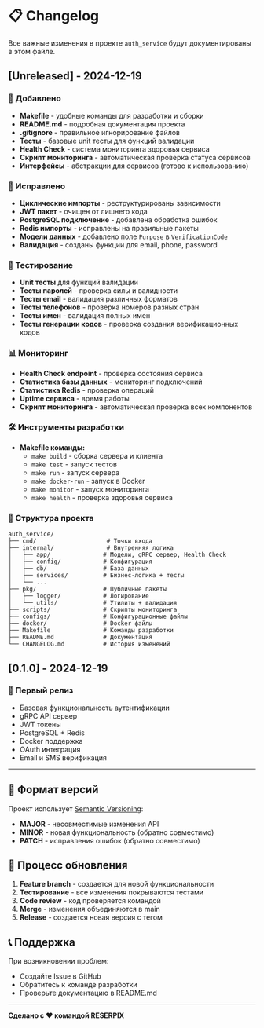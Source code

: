 # 📋 Changelog

Все важные изменения в проекте `auth_service` будут документированы в этом файле.

## [Unreleased] - 2024-12-19

### 🚀 Добавлено
- **Makefile** - удобные команды для разработки и сборки
- **README.md** - подробная документация проекта
- **.gitignore** - правильное игнорирование файлов
- **Тесты** - базовые unit тесты для функций валидации
- **Health Check** - система мониторинга здоровья сервиса
- **Скрипт мониторинга** - автоматическая проверка статуса сервисов
- **Интерфейсы** - абстракции для сервисов (готово к использованию)

### 🔧 Исправлено
- **Циклические импорты** - реструктурированы зависимости
- **JWT пакет** - очищен от лишнего кода
- **PostgreSQL подключение** - добавлена обработка ошибок
- **Redis импорты** - исправлены на правильные пакеты
- **Модели данных** - добавлено поле `Purpose` в `VerificationCode`
- **Валидация** - созданы функции для email, phone, password

### 🧪 Тестирование
- **Unit тесты** для функций валидации
- **Тесты паролей** - проверка силы и валидности
- **Тесты email** - валидация различных форматов
- **Тесты телефонов** - проверка номеров разных стран
- **Тесты имен** - валидация полных имен
- **Тесты генерации кодов** - проверка создания верификационных кодов

### 📊 Мониторинг
- **Health Check endpoint** - проверка состояния сервиса
- **Статистика базы данных** - мониторинг подключений
- **Статистика Redis** - проверка операций
- **Uptime сервиса** - время работы
- **Скрипт мониторинга** - автоматическая проверка всех компонентов

### 🛠️ Инструменты разработки
- **Makefile команды:**
  - `make build` - сборка сервера и клиента
  - `make test` - запуск тестов
  - `make run` - запуск сервера
  - `make docker-run` - запуск в Docker
  - `make monitor` - запуск мониторинга
  - `make health` - проверка здоровья сервиса

### 📁 Структура проекта
```
auth_service/
├── cmd/                    # Точки входа
├── internal/               # Внутренняя логика
│   ├── app/               # Модели, gRPC сервер, Health Check
│   ├── config/            # Конфигурация
│   ├── db/                # База данных
│   ├── services/          # Бизнес-логика + тесты
│   └── ...
├── pkg/                   # Публичные пакеты
│   ├── logger/            # Логирование
│   └── utils/             # Утилиты + валидация
├── scripts/               # Скрипты мониторинга
├── configs/               # Конфигурационные файлы
├── docker/                # Docker файлы
├── Makefile               # Команды разработки
├── README.md              # Документация
└── CHANGELOG.md           # История изменений
```

## [0.1.0] - 2024-12-19

### 🎯 Первый релиз
- Базовая функциональность аутентификации
- gRPC API сервер
- JWT токены
- PostgreSQL + Redis
- Docker поддержка
- OAuth интеграция
- Email и SMS верификация

---

## 📝 Формат версий

Проект использует [Semantic Versioning](https://semver.org/):

- **MAJOR** - несовместимые изменения API
- **MINOR** - новая функциональность (обратно совместимо)
- **PATCH** - исправления ошибок (обратно совместимо)

## 🔄 Процесс обновления

1. **Feature branch** - создается для новой функциональности
2. **Тестирование** - все изменения покрываются тестами
3. **Code review** - код проверяется командой
4. **Merge** - изменения объединяются в main
5. **Release** - создается новая версия с тегом

## 📞 Поддержка

При возникновении проблем:
- Создайте Issue в GitHub
- Обратитесь к команде разработки
- Проверьте документацию в README.md

---

**Сделано с ❤️ командой RESERPIX**
